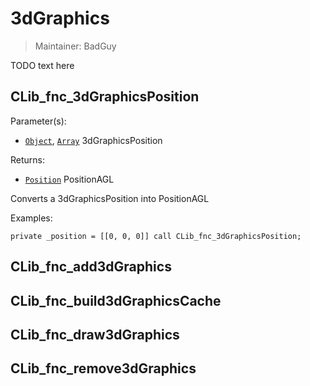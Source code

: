 # 3dGraphics

> Maintainer: BadGuy

TODO text here

## CLib_fnc_3dGraphicsPosition

Parameter(s):
* [`Object`], [`Array`] 3dGraphicsPosition

Returns:
* [`Position`] PositionAGL

Converts a 3dGraphicsPosition into PositionAGL

Examples:

```sqf
private _position = [[0, 0, 0]] call CLib_fnc_3dGraphicsPosition;

```

## CLib_fnc_add3dGraphics

## CLib_fnc_build3dGraphicsCache

## CLib_fnc_draw3dGraphics

## CLib_fnc_remove3dGraphics

[`Object`]: https://community.bistudio.com/wiki/Object
[`Array`]: https://community.bistudio.com/wiki/Array
[`Position`]: https://community.bistudio.com/wiki/Position